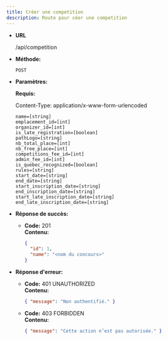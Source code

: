 ```yaml
---
title: Créer une competition
description: Route pour céer une competition
---
```


* **URL**

  /api/competition

* **Méthode:**
  
  `POST`

* **Paramètres:**

  **Requis:**

    Content-Type: application/x-www-form-urlencoded
 
    `name=[string]`<br>
    `emplacement_id=[int]`<br>
    `organizer_id=[int]`<br>
    `is_late_registration=[boolean]`<br>
    `pathLogo=[string]`<br>
    `nb_total_place=[int]`<br>
    `nb_free_place=[int]`<br>
    `competitions_fee_id=[int]`<br>
    `admin_fee_id=[int]`<br>
    `is_quebec_recognized=[boolean]`<br>
    `rules=[string]`<br>
    `start_date=[string]`<br>
    `end_date=[string]`<br>
    `start_inscription_date=[string]`<br>
    `end_inscription_date=[string]`<br>
    `start_late_inscription_date=[string]`<br>
    `end_late_inscription_date=[string]`<br>
   
* **Réponse de succès:**
  
  * **Code:** 201 <br />
    **Contenu:** 
    ```json
    {
      "id": 1,
      "name": "<nom du concours>"
    }
    ```

* **Réponse d'erreur:**

  * **Code:** 401 UNAUTHORIZED <br />
      **Contenu:** 
      ```json
      { "message": "Non authentifié." }
      ```

  * **Code:** 403 FORBIDDEN <br />
    **Contenu:** 
    ```json
    { "message": "Cette action n’est pas autorisée." }
    ```
